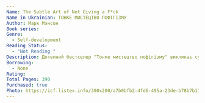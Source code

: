 ```yaml
---
Name: The Subtle Art of Not Giving a F*ck
Name in Ukrainian: ТОНКЕ МИСТЕЦТВО ПОФІГІЗМУ
Author: Марк Мэнсон
Book series:
Genre:
  - Self-development
Reading Status:
  - "Not Reading "
Description: Дотепний бестселер "Тонке мистецтво пофігізму" викликає суперечливі почуття. Судження автора оригінальні, спірні, незвичайні і читається вона на одному диханні. Шляхом історій про життєві негаразди та провали Марк Менсон навчає навичкам тонкого мистецтва пофігізму. Він розглядає і свої промахи, і невдачі знаменитих особистостей.  Стверджує, що можна жити легко і весело, незважаючи на всі труднощі. Книжка "Тонке мистецтво пофігізму" націлена на аудиторію, яка втомилася від порад про успіх і способи його досягнення. Вона сподобається тим, хто вирішив не зациклюватися на невдачах і жити в задоволення всупереч обставинам. Автор сміливо відкидає необхідність досягнення позитиву за будь-яку ціну.
Borrowing:
  - None
Rating:
Total Pages: 390
Purchased: true
Photo: https://icf.listex.info/300x200/a7b0bfb2-4fd6-495a-23de-b78b7b178419.png
---
```

